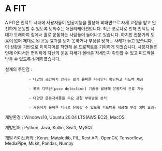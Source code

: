 # A FIT

A FIT은 언택트 시대에 사용자들이 인공지능을 활용해 비대면으로 자세 교정을 받고 안전하게 운동할 수 있도록 도와주는 애플리케이션입니다. 
최근 코로나로 인해 언택트 시대가 도래하여 집에서 홀로 운동하는 사람들이 늘어나고 있습니다. 
하지만 전문가의 도움이 없어 제대로 된 운동 효과를 보지 못하거나 부상을 당하는 사례가 늘고 있습니다. 
이 상황을 기반으로 아이디어를 착안해 본 프로젝트를 기획하게 되었습니다. 
사용자들은 언제 어디서든 편리하게 자신의 운동 자세가 올바른 자세인지 확인할 수 있고 피드백을 받을 수 있도록 설계하였습니다.

설계의 주안점 : 

               - 나만의 공간에서 언제든 쉽게 올바른 자세인지 확인하고 피드백 제공 
             
               - 포즈 디텍션(pose detection) 기술을 활용해 운동자세 분류 기능
              
               - 다양한 운동자세들을 주요 관절 부위별로 분석
               
               - 사용자가 올바른 자세로 운동할 수 있도록 피드백을 제공해 부상 예방 효과↑

개발환경 : Windows10, Ubuntu 20.04 LTS(AWS EC2), MacOS

개발언어 : Python, Java, Kotlin, Swift, MySQL

개발 라이브러리 : Keras, Matplotlib, PIL, Rest API, OpenCV, Tensorflow, MediaPipe, MLkit, Pandas, Numpy
